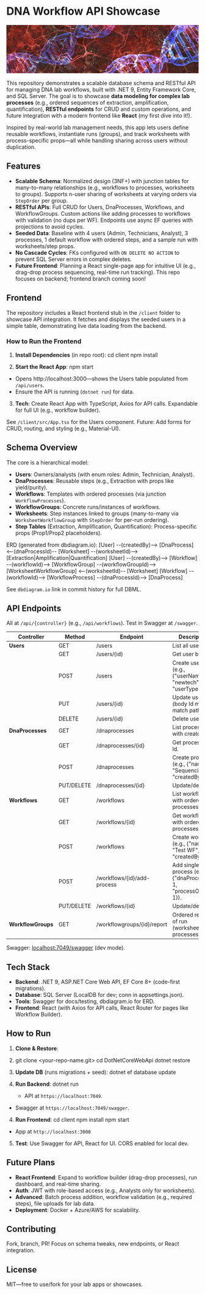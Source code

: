 # DNA Workflow API Showcase

![DNA](dna-6883239_small.jpg)

This repository demonstrates a scalable database schema and RESTful API for managing DNA lab workflows, built with .NET 9, Entity Framework Core, and SQL Server. The goal is to showcase **data modeling for complex lab processes** (e.g., ordered sequences of extraction, amplification, quantification), **RESTful endpoints** for CRUD and custom operations, and future integration with a modern frontend like **React** (my first dive into it!).

Inspired by real-world lab management needs, this app lets users define reusable workflows, instantiate runs (groups), and track worksheets with process-specific props—all while handling sharing across users without duplication.

## Features
- **Scalable Schema**: Normalized design (3NF+) with junction tables for many-to-many relationships (e.g., workflows to processes, worksheets to groups). Supports n-user sharing of worksheets at varying orders via `StepOrder` per group.
- **RESTful APIs**: Full CRUD for Users, DnaProcesses, Workflows, and WorkflowGroups. Custom actions like adding processes to workflows with validation (no dups per WF). Endpoints use async EF queries with projections to avoid cycles.
- **Seeded Data**: Baseline with 4 users (Admin, Technicians, Analyst), 3 processes, 1 default workflow with ordered steps, and a sample run with worksheets/step props.
- **No Cascade Cycles**: FKs configured with `ON DELETE NO ACTION` to prevent SQL Server errors in complex deletes.
- **Future Frontend**: Planning a React single-page app for intuitive UI (e.g., drag-drop process sequencing, real-time run tracking). This repo focuses on backend; frontend branch coming soon!

## Frontend
The repository includes a React frontend stub in the `/client` folder to showcase API integration. It fetches and displays the seeded users in a simple table, demonstrating live data loading from the backend.

### How to Run the Frontend
1. **Install Dependencies** (in repo root):
cd client
npm install

2. **Start the React App**:
npm start
- Opens http://localhost:3000—shows the Users table populated from `/api/users`.
- Ensure the API is running (`dotnet run`) for data.

3. **Tech**: Create React App with TypeScript, Axios for API calls. Expandable for full UI (e.g., workflow builder).

See `/client/src/App.tsx` for the Users component. Future: Add forms for CRUD, routing, and styling (e.g., Material-UI).

## Schema Overview
The core is a hierarchical model:
- **Users**: Owners/analysts (with enum roles: Admin, Technician, Analyst).
- **DnaProcesses**: Reusable steps (e.g., Extraction with props like yield/purity).
- **Workflows**: Templates with ordered processes (via junction `WorkflowProcesses`).
- **WorkflowGroups**: Concrete runs/instances of workflows.
- **Worksheets**: Step instances linked to groups (many-to-many via `WorksheetWorkflowGroup` with `StepOrder` for per-run ordering).
- **Step Tables** (Extraction, Amplification, Quantification): Process-specific props (Prop1/Prop2 placeholders).

ERD (generated from dbdiagram.io):
[User] --(createdBy)--> [DnaProcess] <--(dnaProcessId)-- [Worksheet] --(worksheetId)--> [Extraction|Amplification|Quantification]
[User] --(createdBy)--> [Workflow] --(workflowId)--> [WorkflowGroup] --(workflowGroupId)--> [WorksheetWorkflowGroup] <--(worksheetId)-- [Worksheet]
[Workflow] --(workflowId)--> [WorkflowProcess] --(dnaProcessId)--> [DnaProcess]

See `dbdiagram.io` link in commit history for full DBML.

## API Endpoints
All at `/api/{controller}` (e.g., `/api/workflows`). Test in Swagger at `/swagger`.

| Controller | Method | Endpoint | Description |
|------------|--------|----------|-------------|
| **Users** | GET | /users | List all users. |
| | GET | /users/{id} | Get user by Id. |
| | POST | /users | Create user (e.g., {"userName": "newtech", "userType": 1}). |
| | PUT | /users/{id} | Update user (body Id must match path). |
| | DELETE | /users/{id} | Delete user. |
| **DnaProcesses** | GET | /dnaprocesses | List processes with creators. |
| | GET | /dnaprocesses/{id} | Get process by Id. |
| | POST | /dnaprocesses | Create process (e.g., {"name": "Sequencing", "createdBy": 1}). |
| | PUT/DELETE | /dnaprocesses/{id} | Update/delete. |
| **Workflows** | GET | /workflows | List workflows with ordered processes. |
| | GET | /workflows/{id} | Get workflow with ordered processes. |
| | POST | /workflows | Create workflow (e.g., {"name": "Test WF", "createdBy": 1}). |
| | POST | /workflows/{id}/add-process | Add single process (e.g., {"dnaProcessId": 1, "processOrder": 1}). |
| | PUT/DELETE | /workflows/{id} | Update/delete. |
| **WorkflowGroups** | GET | /workflowgroups/{id}/report | Ordered report of run (worksheets + processes). |

Swagger: [localhost:7049/swagger](https://localhost:7049/swagger) (dev mode).

## Tech Stack
- **Backend**: .NET 9, ASP.NET Core Web API, EF Core 8+ (code-first migrations).
- **Database**: SQL Server (LocalDB for dev; conn in appsettings.json).
- **Tools**: Swagger for docs/testing, dbdiagram.io for ERD.
- **Frontend**: React (with Axios for API calls, React Router for pages like Workflow Builder).

## How to Run
1. **Clone & Restore**:
2. git clone <your-repo-name.git>
cd DotNetCoreWebApi
dotnet restore

2. **Update DB** (runs migrations + seed):
dotnet ef database update

3. **Run Backend**:
dotnet run
   - API at `https://localhost:7049`.
- Swagger at `https://localhost:7049/swagger`.

4. **Run Frontend**:
cd client
npm install
npm start
- App at `http://localhost:3000`

5. **Test**: Use Swagger for API, React for UI. CORS enabled for local dev.

## Future Plans
- **React Frontend**: Expand to workflow builder (drag-drop processes), run dashboard, and real-time sharing.
- **Auth**: JWT with role-based access (e.g., Analysts only for worksheets).
- **Advanced**: Batch process addition, workflow validation (e.g., required steps), file uploads for lab data.
- **Deployment**: Docker + Azure/AWS for scalability.

## Contributing
Fork, branch, PR! Focus on schema tweaks, new endpoints, or React integration.

## License
MIT—free to use/fork for your lab apps or showcases.
